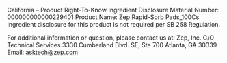  
 
 
California – Product Right-To-Know Ingredient Disclosure 
Material Number: 000000000000229401 
Product Name: Zep Rapid-Sorb Pads_100Cs 
Ingredient disclosure for this product is not required per SB 258 Regulation. 
 
For additional information or question, please contact us at: 
Zep, Inc. 
C/O Technical Services 
3330 Cumberland Blvd. SE, Ste 700 
Atlanta, GA 30339 
Email: asktech@zep.com 
 
 
 
 
